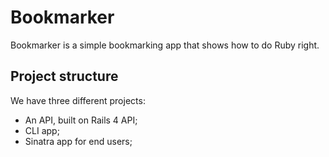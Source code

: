 # Bookmarker

Bookmarker is a simple bookmarking app that shows how to do Ruby right.

## Project structure

We have three different projects:

* An API, built on Rails 4 API;
* CLI app;
* Sinatra app for end users;

